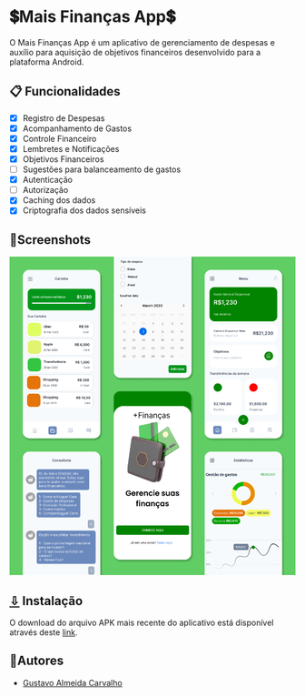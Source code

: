 # 💲Mais Finanças App💲

O Mais Finanças App é um aplicativo de gerenciamento de despesas e auxílio para aquisição de objetivos financeiros desenvolvido para a plataforma Android.

## 📋 Funcionalidades

- [x] Registro de Despesas
- [x] Acompanhamento de Gastos
- [x] Controle Financeiro
- [x] Lembretes e Notificações
- [x] Objetivos Financeiros
- [ ] Sugestões para balanceamento de gastos
- [x] Autenticação
- [ ] Autorização
- [x] Caching dos dados
- [x] Criptografia dos dados sensíveis

## 📱Screenshots

![Protótipos](./assets/Protótipos.png)

## [⇩](https://github.com/mais-financas/mais-financas-app/raw/main/app/release/mais-financas.apk) Instalação

O download do arquivo APK mais recente do aplicativo está disponível através deste [link](https://github.com/mais-financas/mais-financas-app/raw/main/app/release/mais-financas.apk).

## 🫴Autores

- [Gustavo Almeida Carvalho](https://www.github.com/gustxvo)
